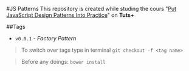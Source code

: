 #JS Patterns 
This repository is created while studing the cours "[Put JavaScript Design Patterns Into Practice]" on **Tuts+**

##Tags
- `v0.0.1` - *Factory Pattern*

> To switch over tags type in terminal `git checkout -f <tag name>`

> Before any doings:
`bower install`

[Put JavaScript Design Patterns Into Practice]: https://code.tutsplus.com/courses/put-javascript-design-patterns-into-practice
